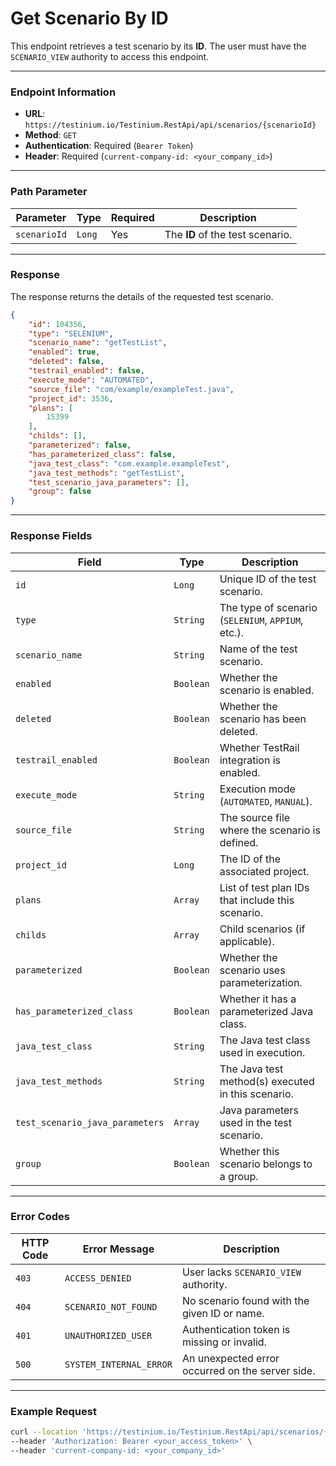 # Get Scenario By ID

This endpoint retrieves a test scenario by its **ID**. The user must have the `SCENARIO_VIEW` authority to access this endpoint.

***

### Endpoint Information

* **URL**: `https://testinium.io/Testinium.RestApi/api/scenarios/{scenarioId}`
* **Method**: `GET`
* **Authentication**: Required (`Bearer Token`)
* **Header**: Required (`current-company-id: <your_company_id>`)

***

### Path Parameter

| Parameter    | Type   | Required | Description                      |
| ------------ | ------ | -------- | -------------------------------- |
| `scenarioId` | `Long` | Yes      | The **ID** of the test scenario. |

***

### Response

The response returns the details of the requested test scenario.

```json
{
    "id": 104356,
    "type": "SELENIUM",
    "scenario_name": "getTestList",
    "enabled": true,
    "deleted": false,
    "testrail_enabled": false,
    "execute_mode": "AUTOMATED",
    "source_file": "com/example/exampleTest.java",
    "project_id": 3536,
    "plans": [
        15399
    ],
    "childs": [],
    "parameterized": false,
    "has_parameterized_class": false,
    "java_test_class": "com.example.exampleTest",
    "java_test_methods": "getTestList",
    "test_scenario_java_parameters": [],
    "group": false
}
```

***

### Response Fields

| Field                           | Type      | Description                                        |
| ------------------------------- | --------- | -------------------------------------------------- |
| `id`                            | `Long`    | Unique ID of the test scenario.                    |
| `type`                          | `String`  | The type of scenario (`SELENIUM`, `APPIUM`, etc.). |
| `scenario_name`                 | `String`  | Name of the test scenario.                         |
| `enabled`                       | `Boolean` | Whether the scenario is enabled.                   |
| `deleted`                       | `Boolean` | Whether the scenario has been deleted.             |
| `testrail_enabled`              | `Boolean` | Whether TestRail integration is enabled.           |
| `execute_mode`                  | `String`  | Execution mode (`AUTOMATED`, `MANUAL`).            |
| `source_file`                   | `String`  | The source file where the scenario is defined.     |
| `project_id`                    | `Long`    | The ID of the associated project.                  |
| `plans`                         | `Array`   | List of test plan IDs that include this scenario.  |
| `childs`                        | `Array`   | Child scenarios (if applicable).                   |
| `parameterized`                 | `Boolean` | Whether the scenario uses parameterization.        |
| `has_parameterized_class`       | `Boolean` | Whether it has a parameterized Java class.         |
| `java_test_class`               | `String`  | The Java test class used in execution.             |
| `java_test_methods`             | `String`  | The Java test method(s) executed in this scenario. |
| `test_scenario_java_parameters` | `Array`   | Java parameters used in the test scenario.         |
| `group`                         | `Boolean` | Whether this scenario belongs to a group.          |

***

### Error Codes

| HTTP Code | Error Message           | Description                                      |
| --------- | ----------------------- | ------------------------------------------------ |
| `403`     | `ACCESS_DENIED`         | User lacks `SCENARIO_VIEW` authority.            |
| `404`     | `SCENARIO_NOT_FOUND`    | No scenario found with the given ID or name.     |
| `401`     | `UNAUTHORIZED_USER`     | Authentication token is missing or invalid.      |
| `500`     | `SYSTEM_INTERNAL_ERROR` | An unexpected error occurred on the server side. |

***

### Example Request

```bash
curl --location 'https://testinium.io/Testinium.RestApi/api/scenarios/{scenarioId}' \
--header 'Authorization: Bearer <your_access_token>' \
--header 'current-company-id: <your_company_id>'
```
